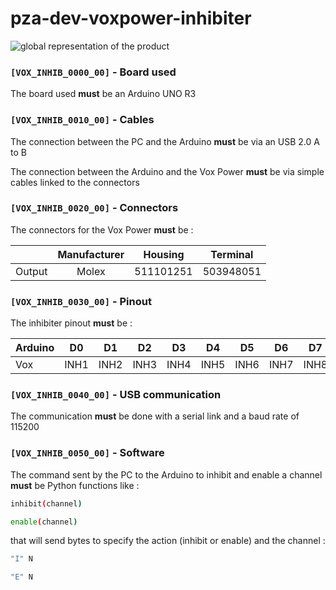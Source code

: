 # pza-dev-voxpower-inhibiter

![global representation of the product](C:/Users/UF073LGI/Pictures/shema-global.png)

### `[VOX_INHIB_0000_00]` - Board used

The board used **must** be an Arduino UNO R3


### `[VOX_INHIB_0010_00]` - Cables

The connection between the PC and the Arduino **must** be via an USB 2.0 A to B

The connection between the Arduino and the Vox Power **must** be via simple cables linked to the connectors

### `[VOX_INHIB_0020_00]` - Connectors

The connectors for the Vox Power **must** be :

|        | Manufacturer | Housing   | Terminal  |
| :----- | :----------: | :-------: | :-------: |
| Output | Molex        | 511101251 | 503948051 |

### `[VOX_INHIB_0030_00]` - Pinout

The inhibiter pinout **must** be :

| Arduino | D0   | D1   | D2   | D3   | D4   | D5   | D6   | D7   |
| :------ | :--: | :--: | :--: | :--: | :--: | :--: | :--: | :--: |
| Vox     | INH1 | INH2 | INH3 | INH4 | INH5 | INH6 | INH7 | INH8 |

### `[VOX_INHIB_0040_00]` - USB communication

The communication **must** be done with a serial link and a baud rate of 115200

### `[VOX_INHIB_0050_00]` - Software

The command sent by the PC to the Arduino to inhibit and enable a channel **must** be Python functions like :
```bash
inhibit(channel)

enable(channel)
```

that will send bytes to specify the action (inhibit or enable) and the channel :
```bash
"I" N

"E" N
```